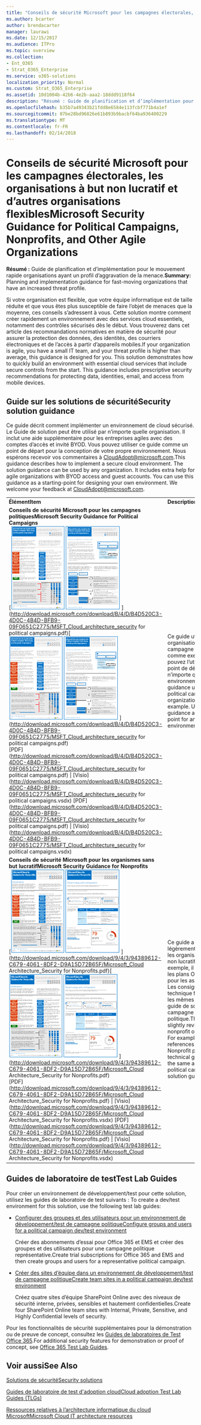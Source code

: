 ```yaml
---
title: "Conseils de sécurité Microsoft pour les campagnes électorales, les organisations à but non lucratif et d’autres organisations flexibles"
ms.author: bcarter
author: brendacarter
manager: laurawi
ms.date: 12/15/2017
ms.audience: ITPro
ms.topic: overview
ms.collection:
- Ent_O365
- Strat_O365_Enterprise
ms.service: o365-solutions
localization_priority: Normal
ms.custom: Strat_O365_Enterprise
ms.assetid: 10d1004b-42b6-4e2b-aaa2-18ddd9118f64
description: "Résumé : Guide de planification et d’implémentation pour se déplacent rapidement les organisations ayant un profil d’aggravation de la menace."
ms.openlocfilehash: b35b7a49343b21fdd8e6584e113fcbf771b4a1ef
ms.sourcegitcommit: 07be28bd96826e61b893b9bacbf64ba936400229
ms.translationtype: MT
ms.contentlocale: fr-FR
ms.lasthandoff: 02/14/2018
---
```

# <a name="microsoft-security-guidance-for-political-campaigns-nonprofits-and-other-agile-organizations"></a><span data-ttu-id="11cb8-103">Conseils de sécurité Microsoft pour les campagnes électorales, les organisations à but non lucratif et d’autres organisations flexibles</span><span class="sxs-lookup"><span data-stu-id="11cb8-103">Microsoft Security Guidance for Political Campaigns, Nonprofits, and Other Agile Organizations</span></span>

 <span data-ttu-id="11cb8-104">**Résumé :** Guide de planification et d’implémentation pour le mouvement rapide organisations ayant un profil d’aggravation de la menace.</span><span class="sxs-lookup"><span data-stu-id="11cb8-104">**Summary:** Planning and implementation guidance for fast-moving organizations that have an increased threat profile.</span></span>
  
<span data-ttu-id="11cb8-p101">Si votre organisation est flexible, que votre équipe informatique est de taille réduite et que vous êtes plus susceptible de faire l’objet de menaces que la moyenne, ces conseils s’adressent à vous. Cette solution montre comment créer rapidement un environnement avec des services cloud essentiels, notamment des contrôles sécurisés dès le début. Vous trouverez dans cet article des recommandations normatives en matière de sécurité pour assurer la protection des données, des identités, des courriers électroniques et de l’accès à partir d’appareils mobiles.</span><span class="sxs-lookup"><span data-stu-id="11cb8-p101">If your organization is agile, you have a small IT team, and your threat profile is higher than average, this guidance is designed for you. This solution demonstrates how to quickly build an environment with essential cloud services that include secure controls from the start. This guidance includes prescriptive security recommendations for protecting data, identities, email, and access from mobile devices.</span></span>
  
## <a name="security-solution-guidance"></a><span data-ttu-id="11cb8-108">Guide sur les solutions de sécurité</span><span class="sxs-lookup"><span data-stu-id="11cb8-108">Security solution guidance</span></span>

<span data-ttu-id="11cb8-p102">Ce guide décrit comment implémenter un environnement de cloud sécurisé. Le Guide de solution peut être utilisé par n’importe quelle organisation. Il inclut une aide supplémentaire pour les entreprises agiles avec des comptes d’accès et invité BYOD. Vous pouvez utiliser ce guide comme un point de départ pour la conception de votre propre environnement. Nous espérons recevoir vos commentaires à [CloudAdopt@microsoft.com](mailto:CloudAdopt@microsoft.com).</span><span class="sxs-lookup"><span data-stu-id="11cb8-p102">This guidance describes how to implement a secure cloud environment. The solution guidance can be used by any organization. It includes extra help for agile organizations with BYOD access and guest accounts. You can use this guidance as a starting-point for designing your own environment. We welcome your feedback at [CloudAdopt@microsoft.com](mailto:CloudAdopt@microsoft.com).</span></span> 
  
|||
|:-----|:-----|
|<span data-ttu-id="11cb8-114">**Élément**</span><span class="sxs-lookup"><span data-stu-id="11cb8-114">**Item**</span></span> <br/> |<span data-ttu-id="11cb8-115">**Description**</span><span class="sxs-lookup"><span data-stu-id="11cb8-115">**Description**</span></span> <br/> |
|<span data-ttu-id="11cb8-116">**Conseils de sécurité Microsoft pour les campagnes politiques**</span><span class="sxs-lookup"><span data-stu-id="11cb8-116">**Microsoft Security Guidance for Political Campaigns**</span></span> <br/> <span data-ttu-id="11cb8-117">[![CLOU de curseur de défilement pour mini affiche la valeur.](images/d370ce28-ca40-4930-9a2c-907312aa06c8.png)          ](http://download.microsoft.com/download/B/4/D/B4D520C3-4D0C-4B4D-BFB9-09F0651C2775/MSFT_Cloud_architecture_security for political campaigns.pdf)</span><span class="sxs-lookup"><span data-stu-id="11cb8-117">[![Thumb nail for mini poster set.](images/d370ce28-ca40-4930-9a2c-907312aa06c8.png)          ](http://download.microsoft.com/download/B/4/D/B4D520C3-4D0C-4B4D-BFB9-09F0651C2775/MSFT_Cloud_architecture_security for political campaigns.pdf)</span></span> <br/> <span data-ttu-id="11cb8-118">[PDF](http://download.microsoft.com/download/B/4/D/B4D520C3-4D0C-4B4D-BFB9-09F0651C2775/MSFT_Cloud_architecture_security for political campaigns.pdf) \| [Visio](http://download.microsoft.com/download/B/4/D/B4D520C3-4D0C-4B4D-BFB9-09F0651C2775/MSFT_Cloud_architecture_security for political campaigns.vsdx)  </span><span class="sxs-lookup"><span data-stu-id="11cb8-118">[PDF](http://download.microsoft.com/download/B/4/D/B4D520C3-4D0C-4B4D-BFB9-09F0651C2775/MSFT_Cloud_architecture_security for political campaigns.pdf)  \| [Visio](http://download.microsoft.com/download/B/4/D/B4D520C3-4D0C-4B4D-BFB9-09F0651C2775/MSFT_Cloud_architecture_security for political campaigns.vsdx)</span></span> <br/> |<span data-ttu-id="11cb8-p103">Ce guide utilise une organisation gérant une campagne politique comme exemple. Vous pouvez l’utiliser comme point de départ pour n’importe quel environnement. </span><span class="sxs-lookup"><span data-stu-id="11cb8-p103">This guidance uses a political campaign organization as an example. Use this guidance as a starting point for any environment.</span></span>  <br/> |
|<span data-ttu-id="11cb8-121">**Conseils de sécurité Microsoft pour les organismes sans but lucratif**</span><span class="sxs-lookup"><span data-stu-id="11cb8-121">**Microsoft Security Guidance for Nonprofits**</span></span> <br/> <span data-ttu-id="11cb8-122">[![Image du visualiseur pour le fichier téléchargeable](images/e4784889-1c69-4067-9a8f-31d31d1eceea.png)          ](http://download.microsoft.com/download/9/4/3/94389612-C679-4061-8DF2-D9A15D72B65F/Microsoft_Cloud Architecture_Security for Nonprofits.pdf)</span><span class="sxs-lookup"><span data-stu-id="11cb8-122">[![Thumnail image for downloadable file](images/e4784889-1c69-4067-9a8f-31d31d1eceea.png)          ](http://download.microsoft.com/download/9/4/3/94389612-C679-4061-8DF2-D9A15D72B65F/Microsoft_Cloud Architecture_Security for Nonprofits.pdf)</span></span> <br/> <span data-ttu-id="11cb8-123">[PDF](http://download.microsoft.com/download/9/4/3/94389612-C679-4061-8DF2-D9A15D72B65F/Microsoft_Cloud Architecture_Security for Nonprofits.pdf) \| [Visio](http://download.microsoft.com/download/9/4/3/94389612-C679-4061-8DF2-D9A15D72B65F/Microsoft_Cloud Architecture_Security for Nonprofits.vsdx)  </span><span class="sxs-lookup"><span data-stu-id="11cb8-123">[PDF](http://download.microsoft.com/download/9/4/3/94389612-C679-4061-8DF2-D9A15D72B65F/Microsoft_Cloud Architecture_Security for Nonprofits.pdf)  \| [Visio](http://download.microsoft.com/download/9/4/3/94389612-C679-4061-8DF2-D9A15D72B65F/Microsoft_Cloud Architecture_Security for Nonprofits.vsdx)</span></span> <br/> |<span data-ttu-id="11cb8-p104">Ce guide a été légèrement révisé pour les organisations à but non lucratif. Par exemple, il répertorie les plans Office 365 pour les associations. Les consignes technique fournies sont les mêmes que dans le guide de solution de campagne politique.</span><span class="sxs-lookup"><span data-stu-id="11cb8-p104">This guide is slightly revised for nonprofit organizations. For example, it references Office 365 Nonprofit plans. The technical guidance is the same as the political campaign solution guide.</span></span>  <br/> |
   
## <a name="test-lab-guides"></a><span data-ttu-id="11cb8-127">Guides de laboratoire de test</span><span class="sxs-lookup"><span data-stu-id="11cb8-127">Test Lab Guides</span></span>

<span data-ttu-id="11cb8-128">Pour créer un environnement de développement/test pour cette solution, utilisez les guides de laboratoire de test suivants :  </span><span class="sxs-lookup"><span data-stu-id="11cb8-128">To create a dev/test environment for this solution, use the following test lab guides:</span></span> 
  
- [<span data-ttu-id="11cb8-129">Configurer des groupes et des utilisateurs pour un environnement de développement/test de campagne politique</span><span class="sxs-lookup"><span data-stu-id="11cb8-129">Configure groups and users for a political campaign dev/test environment</span></span>](configure-groups-and-users-for-a-political-campaign-dev-test-environment.md)
    
     <span data-ttu-id="11cb8-130">Créer des abonnements d’essai pour Office 365 et EMS et créer des groupes et des utilisateurs pour une campagne politique représentative.</span><span class="sxs-lookup"><span data-stu-id="11cb8-130">Create trial subscriptions for Office 365 and EMS and then create groups and users for a representative political campaign.</span></span>
    
- [<span data-ttu-id="11cb8-131">Créer des sites d’équipe dans un environnement de développement/test de campagne politique</span><span class="sxs-lookup"><span data-stu-id="11cb8-131">Create team sites in a political campaign dev/test environment</span></span>](create-team-sites-in-a-political-campaign-dev-test-environment.md)
    
    <span data-ttu-id="11cb8-132">Créez quatre sites d’équipe SharePoint Online avec des niveaux de sécurité interne, privées, sensibles et hautement confidentielles.</span><span class="sxs-lookup"><span data-stu-id="11cb8-132">Create four SharePoint Online team sites with Internal, Private, Sensitive, and Highly Confidential levels of security.</span></span>
    
<span data-ttu-id="11cb8-133">Pour les fonctionnalités de sécurité supplémentaires pour la démonstration ou de preuve de concept, consultez les [Guides de laboratoires de Test Office 365](http://aka.ms/o365tlgs).</span><span class="sxs-lookup"><span data-stu-id="11cb8-133">For additional security features for demonstration or proof of concept, see [Office 365 Test Lab Guides](http://aka.ms/o365tlgs).</span></span>
  
## <a name="see-also"></a><span data-ttu-id="11cb8-134">Voir aussi</span><span class="sxs-lookup"><span data-stu-id="11cb8-134">See Also</span></span>

[<span data-ttu-id="11cb8-135">Solutions de sécurité</span><span class="sxs-lookup"><span data-stu-id="11cb8-135">Security solutions</span></span>](security-solutions.md)
  
[<span data-ttu-id="11cb8-136">Guides de laboratoire de test d'adoption cloud</span><span class="sxs-lookup"><span data-stu-id="11cb8-136">Cloud adoption Test Lab Guides (TLGs)</span></span>](cloud-adoption-test-lab-guides-tlgs.md)
  
[<span data-ttu-id="11cb8-137">Ressources relatives à l’architecture informatique du cloud Microsoft</span><span class="sxs-lookup"><span data-stu-id="11cb8-137">Microsoft Cloud IT architecture resources</span></span>](microsoft-cloud-it-architecture-resources.md)



